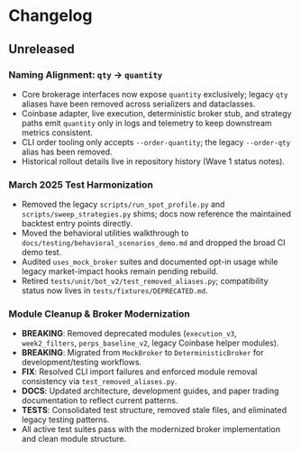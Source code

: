 # Changelog

## Unreleased

### Naming Alignment: `qty` → `quantity`
- Core brokerage interfaces now expose `quantity` exclusively; legacy `qty` aliases have been removed across serializers and dataclasses.
- Coinbase adapter, live execution, deterministic broker stub, and strategy paths emit `quantity` only in logs and telemetry to keep downstream metrics consistent.
- CLI order tooling only accepts `--order-quantity`; the legacy `--order-qty` alias has been removed.
- Historical rollout details live in repository history (Wave 1 status notes).

### March 2025 Test Harmonization
- Removed the legacy `scripts/run_spot_profile.py` and `scripts/sweep_strategies.py` shims; docs now reference the maintained backtest entry points directly.
- Moved the behavioral utilities walkthrough to `docs/testing/behavioral_scenarios_demo.md` and dropped the broad CI demo test.
- Audited `uses_mock_broker` suites and documented opt-in usage while legacy market-impact hooks remain pending rebuild.
- Retired `tests/unit/bot_v2/test_removed_aliases.py`; compatibility status now lives in `tests/fixtures/DEPRECATED.md`.

### Module Cleanup & Broker Modernization
- **BREAKING**: Removed deprecated modules (`execution_v3`, `week2_filters`, `perps_baseline_v2`, legacy Coinbase helper modules).
- **BREAKING**: Migrated from `MockBroker` to `DeterministicBroker` for development/testing workflows.
- **FIX**: Resolved CLI import failures and enforced module removal consistency via `test_removed_aliases.py`.
- **DOCS**: Updated architecture, development guides, and paper trading documentation to reflect current patterns.
- **TESTS**: Consolidated test structure, removed stale files, and eliminated legacy testing patterns.
- All active test suites pass with the modernized broker implementation and clean module structure.

